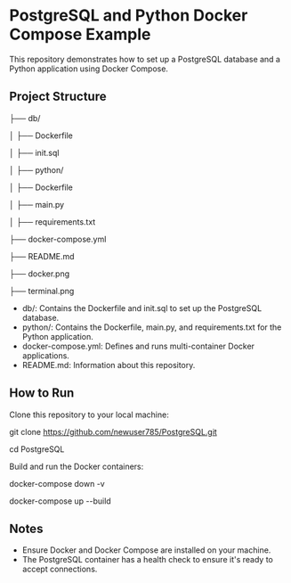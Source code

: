 # PostgreSQL and Python Docker Compose Example
This repository demonstrates how to set up a PostgreSQL database and a Python application using Docker Compose.
## Project Structure

├── db/

│   ├── Dockerfile

│   ├── init.sql

│
├── python/

│   ├── Dockerfile

│   ├── main.py

│   ├── requirements.txt

├── docker-compose.yml

├── README.md

├── docker.png

├── terminal.png

- db/: Contains the Dockerfile and init.sql to set up the PostgreSQL database.
- python/: Contains the Dockerfile, main.py, and requirements.txt for the Python application.
- docker-compose.yml: Defines and runs multi-container Docker applications.
- README.md: Information about this repository.

## How to Run

Clone this repository to your local machine:

git clone https://github.com/newuser785/PostgreSQL.git

cd PostgreSQL

Build and run the Docker containers:

docker-compose down -v

docker-compose up --build

## Notes

- Ensure Docker and Docker Compose are installed on your machine.
- The PostgreSQL container has a health check to ensure it's ready to accept connections.
